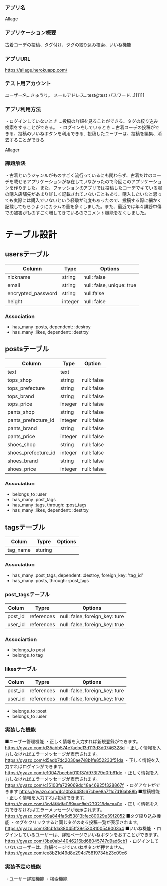 ### アプリ名
 Allage
### アプリケーション概要
古着コーデの投稿、タグ付け、タグの絞り込み検索、いいね機能
### アプリURL
 https://allage.herokuapp.com/
### テスト用アカウント
ユーザー名…きゅうり。
メールアドレス…test@test
パスワード…111111
### アプリ利用方法
・ログインしていないとき
…投稿の詳細を見ることができる、タグの絞り込み検索をすることができる。
・ログインをしているとき
…古着コーデの投稿ができる、投稿のいいねボタンを利用できる、投稿したユーザーは、投稿を編集、消去することができる

Allager
### 課題解決
・古着というジャンルがものすごく流行っているにも関わらず、古着だけのコーデを載せるアプリケーションが存在していなかったので今回このアプリケーションを作りました。また、ファッションのアプリでは投稿したコーデでキている服の購入店舗先があまり詳しく記載されていないこともあり、購入したいなと思っても実際には購入でいないという経験が何度もあったので、投稿する際に細かく記載してもらうようにカラムの量を多くしました。また、最近では年々誹謗中傷での被害がものすごく増してきているのでコメント機能をなくしました。
# テーブル設計

## usersテーブル
|Column                      | Type |Options                        |
|------------------------------ | -------- | ------------------------------ |
| nickname                  | string | null: false                    |
| email                        | string | null: false, unique: true |
| encrypted_password | string | null:false                     |
| height                       | integer | null: false                  |

### Association
  - has_many :posts, dependent: :destroy
  - has_many :likes, dependent: :destroy


## postsテーブル
| Column                 | Type          | Option      |
| -------------------------- | -------------  | -------------- |
| text                       | text           |                |
| tops_shop              | string       | null: false |
| tops_prefecture     | string       | null: false  |
| tops_brand             | string      | null: false  |
| tops_price               | integer    |null: false  |
| pants_shop              | string     |null: false |
| pants_prefecture_id | integer   | null: false |
| pants_brand             | string    | null: false |
| pants_price              | integer | null: false |
| shoes_shop              | string   | null: false |
| shoes_prefecture_id | integer | null: false |
| shoes_brand            | string   | null: false |
| shoes_price             | integer | null: false |



### Association
 - belongs_to :user
 - has_many :post_tags
 - has_many :tags, through: :post_tags
 -  has_many :likes, dependent: :destroy

 ## tagsテーブル
| Colum      | Typre     | Options                           |
| ------------- | ----------- | ------------------------------------ |
| tag_name| sturing  |                                          |

 ### Association
  - has_many :post_tags, dependent: :destroy, foreign_key: 'tag_id'
  -  has_many :posts, through: :post_tags
### post_tagsテーブル
| Colum | Typre | Options |
| --------- | ---------------- | ---------------------------------- |
| post_id | references | null: false, foreign_key: ture |
| user_id | references | null: false, foreign_key: true |

### Associartion
- belongs_to post
- belongs_to tag

### likesテーブル
| Colum  | Typre         | Options                              |
| ---------- | --------------- | -------------------------------------- |
| post_id | references | null: false, foreign_key: ture |
| user_id | references | null: false, foreign_key: true |

  - belongs_to :post
  -  belongs_to :user

  ### 実装した機能
  ■ユーザー管理機能
 ・正しく情報を入力すれば新規登録ができます。
  https://gyazo.com/d35abb574e7acbc13d113d3d0746328d
 ・正しく情報を入力しなければエラーメッセージが表示されます。
  https://gyazo.com/d5adb7dc2030ae748b1fe852233f51da
 ・正しく情報を入力すればログインができます。
  https://gyazo.com/e10047bcebb010f37d973f79d0fb61de 
 ・正しく情報を入力しなければエラーメッセージが表示されます。
  https://gyazo.com/c15103fa729069dd48a46925f328867f
 ・ログアウトができます
  https://gyazo.com/4c10b3b48fd67cbee8a7f1c7d16ab88b
  ■投稿機能
 ・正しく情報を入力すれば投稿できます。
  https://gyazo.com/3cd4f4dfe089aacffab239218dacaa0e
 ・正しく情報を入力できなければエラーメッセージが表示されます。
  https://gyazo.com/69a844fa6d53813bfec80029e39f2052
  ■タグ絞り込み機能
  ・タグをクリックすると同じタグのある投稿一覧が表示されます。
  https://gyazo.com/3fcbfda38045ff39e5308100549003a4
  ■いいね機能
 ・ログインしているユーザーは、詳細ページでいいねボタンをおすことができます。
  https://gyazo.com/3be0ab44046216bd68045747d9ad6cb1
 ・ログインしていないユーザーは、詳細ページでいいねボタンが押せません。
  https://gyazo.com/ce8b21d49d8e294d75819734b23c09c6
  ### 実装予定の機能
 ・ユーザー詳細機能
 ・検索機能


